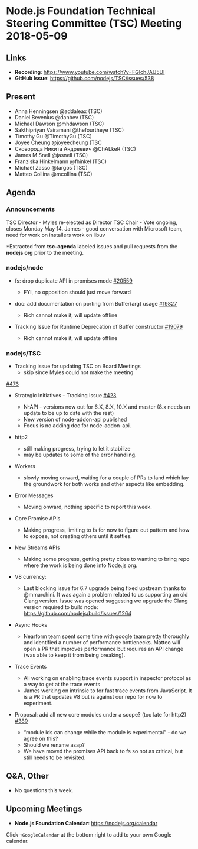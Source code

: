 # Node.js Foundation Technical Steering Committee (TSC) Meeting 2018-05-09

## Links

* **Recording**:  https://www.youtube.com/watch?v=FGlchJAU5UI
* **GitHub Issue**: https://github.com/nodejs/TSC/issues/538

## Present

* Anna Henningsen @addaleax (TSC)
* Daniel Bevenius @danbev (TSC)
* Michael Dawson @mhdawson (TSC)
* Sakthipriyan Vairamani @thefourtheye (TSC)
* Timothy Gu @TimothyGu (TSC)
* Joyee Cheung @joyeecheung (TSC
* Сковорода Никита Андреевич @ChALkeR (TSC)
* James M Snell @jasnell (TSC)
* Franziska Hinkelmann @fhinkel (TSC)
* Michaël Zasso @targos (TSC)
* Matteo Collina @mcollina (TSC)

## Agenda

### Announcements


TSC Director - Myles re-elected as Director
TSC Chair - Vote ongoing, closes Monday May 14.
James - good conversation with Microsoft team, need for work on installers work on libuv
 
*Extracted from **tsc-agenda** labeled issues and pull requests from the **nodejs org** prior to the meeting.

### nodejs/node

* fs: drop duplicate API in promises mode [#20559](https://github.com/nodejs/node/pull/20559)
  * FYI, no opposition should just move forward

* doc: add documentation on porting from Buffer(arg) usage [#19827](https://github.com/nodejs/node/issues/19827)
  * Rich cannot make it, will update offline
* Tracking Issue for Runtime Deprecation of Buffer constructor [#19079](https://github.com/nodejs/node/issues/19079)
  * Rich cannot make it, will update offline

### nodejs/TSC

* Tracking issue for updating TSC on Board Meetings 
  * skip since Myles could not make the meeting

[#476](https://github.com/nodejs/TSC/issues/476)
* Strategic Initiatives - Tracking Issue [#423](https://github.com/nodejs/TSC/issues/423)
  * N-API - versions now out for 6.X, 8.X, 10.X and master (8.x needs an update to be up to date with the rest)
  * New version of node-addon-api published
  * Focus is no adding doc for node-addon-api.

* http2
  * still making progress, trying to let it stabilize
  * may be updates to some of the error handling.
* Workers
  * slowly moving onward, waiting for a couple of PRs to land which lay the groundwork
    for both works and other aspects like embedding.
* Error Messages
  * Moving onward, nothing specific to report this week.
* Core Promise APIs
  * Making progress, limiting to fs for now to figure out pattern and how to expose, not creating
    others until it settles.
* New Streams APIs
  * Making some progress, getting pretty close to wanting to bring repo where the work is being
     done into Node.js org.
* V8 currency:
  * Last blocking issue for 6.7 upgrade being fixed upstream thanks to @mmarchini. It was again 
    a problem related to us supporting an old Clang version. Issue was opened suggesting we
    upgrade the Clang version required to build node: https://github.com/nodejs/build/issues/1264
* Async Hooks
  * Nearform team spent some time with google team pretty thoroughly and identified a number
    of performance bottlenecks.  Matteo will open a PR that improves performance but requires 
    an API change (was able to keep it from being breaking).
* Trace Events
  * Ali working on enabling trace events support in inspector protocol as a way to get
    at the trace events
  * James working on intrinsic to for fast trace events from JavaScript. It is a PR that
    updates V8 but is against our repo for now to experiment.

* Proposal: add all new core modules under a scope? (too late for http2) [#389](https://github.com/nodejs/TSC/issues/389)
  * “module ids can change while the module is experimental” - do we agree on this?
  * Should we rename asap?
  * We have moved the promises API back to fs so not as critical, but still needs to be
    revisited.

## Q&A, Other

* No questions this week.

## Upcoming Meetings

* **Node.js Foundation Calendar**: https://nodejs.org/calendar

Click `+GoogleCalendar` at the bottom right to add to your own Google calendar.

